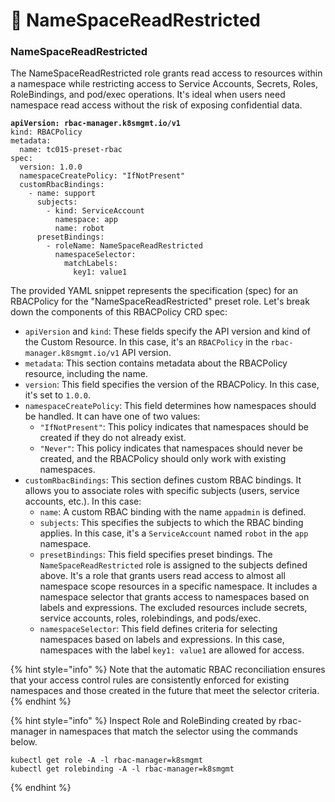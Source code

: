 # 🔭 NameSpaceReadRestricted

### **NameSpaceReadRestricted**&#x20;

The NameSpaceReadRestricted role grants read access to resources within a namespace while restricting access to Service Accounts, Secrets, Roles, RoleBindings, and pod/exec operations. It's ideal when users need namespace read access without the risk of exposing confidential data.

<pre class="language-yaml"><code class="lang-yaml"><strong>apiVersion: rbac-manager.k8smgmt.io/v1
</strong>kind: RBACPolicy
metadata:
  name: tc015-preset-rbac
spec:
  version: 1.0.0
  namespaceCreatePolicy: "IfNotPresent"
  customRbacBindings:
    - name: support
      subjects:
        - kind: ServiceAccount
          namespace: app
          name: robot
      presetBindings:
        - roleName: NameSpaceReadRestricted
          namespaceSelector:
            matchLabels:
              key1: value1
</code></pre>

The provided YAML snippet represents the specification (spec) for an RBACPolicy for the "NameSpaceReadRestricted" preset role. Let's break down the components of this RBACPolicy CRD spec:

* `apiVersion` and `kind`: These fields specify the API version and kind of the Custom Resource. In this case, it's an `RBACPolicy` in the `rbac-manager.k8smgmt.io/v1` API version.
* `metadata`: This section contains metadata about the RBACPolicy resource, including the name.
* `version`: This field specifies the version of the RBACPolicy. In this case, it's set to `1.0.0`.
* `namespaceCreatePolicy`: This field determines how namespaces should be handled. It can have one of two values:
  * `"IfNotPresent"`: This policy indicates that namespaces should be created if they do not already exist.
  * `"Never"`: This policy indicates that namespaces should never be created, and the RBACPolicy should only work with existing namespaces.
* `customRbacBindings`: This section defines custom RBAC bindings. It allows you to associate roles with specific subjects (users, service accounts, etc.). In this case:
  * `name`: A custom RBAC binding with the name `appadmin` is defined.
  * `subjects`: This specifies the subjects to which the RBAC binding applies. In this case, it's a `ServiceAccount` named `robot` in the `app` namespace.
  * `presetBindings`: This field specifies preset bindings. The `NameSpaceReadRestricted` role is assigned to the subjects defined above. It's a role that grants users read access to almost all namespace scope resources in a specific namespace.  It includes a namespace selector that grants access to namespaces based on labels and expressions. The excluded resources include secrets, service accounts, roles, rolebindings, and pods/exec.
  * `namespaceSelector`: This field defines criteria for selecting namespaces based on labels and expressions. In this case, namespaces with the label `key1: value1` are allowed for access.

{% hint style="info" %}
Note that the automatic RBAC reconciliation ensures that your access control rules are consistently enforced for existing namespaces and those created in the future that meet the selector criteria.
{% endhint %}

{% hint style="info" %}
Inspect Role and RoleBinding created by rbac-manager in namespaces that match the selector using the commands below.

```
kubectl get role -A -l rbac-manager=k8smgmt
kubectl get rolebinding -A -l rbac-manager=k8smgmt
```
{% endhint %}
